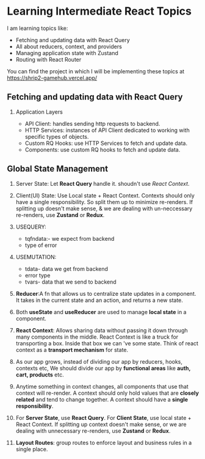 # Learning Intermediate React Topics

I am learning topics like:

- Fetching and updating data with React Query
- All about reducers, context, and providers
- Managing application state with Zustand
- Routing with React Router

You can find the project in which I will be implementing these topics at https://shrip2-gamehub.vercel.app/

## Fetching and updating data with React Query

1. Application Layers

   - API Client: handles sending http requests to backend.
   - HTTP Services: instances of API Client dedicated to working with specific types of objects.
   - Custom RQ Hooks: use HTTP Services to fetch and update data.
   - Components: use custom RQ hooks to fetch and update data.

## Global State Management

1. Server State: Let **React Query** handle it. shoudn't use _React Context_.

2. Client(UI) State: Use Local state + React Context. Contexts should only have a single responsibility. So split them up to minimize re-renders. If splitting up doesn't make sense, & we are dealing with un-neccessary re-renders, use **Zustand** or **Redux**.

3. USEQUERY:

   - ⁠tqfndata:- we expect from backend⁠
   - type of error

4. USEMUTATION:

   - ⁠tdata- data we get from backend
   - ⁠error type
   - ⁠tvars- data that we send to backend

5. **Reducer**:A fn that allows us to centralize state updates in a component. It takes in the current state and an action, and returns a new state.

6. Both **useState** and **useReducer** are used to manage **local state** in a component.

7. **React Context**: Allows sharing data without passing it down through many components in the middle. React Context is like a truck for transporting a box. Inside that box we can 've some state. Think of react context as a **transport mechanism** for state.

8. As our app grows, instead of dividing our app by reducers, hooks, contexts etc, We should divide our app by **functional areas** like **auth, cart, products** etc.

9. Anytime something in context changes, all components that use that context will re-render. A context should only hold values that are **closely related** and tend to change together. A context should have a **single responsibility**.

10. For **Server State**, use **React Query**. For **Client State**, use local state + React Context. If splitting up context doesn't make sense, or we are dealing with unnecessary re-renders, use **Zustand** or **Redux**.

11. **Layout Routes**: group routes to enforce layout and business rules in a single place.

